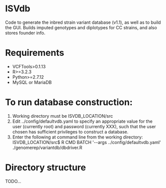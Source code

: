 # ISVdb
Code to generate the inbred strain variant database (v1.1), as well as to build the GUI. 
Builds imputed genotypes and diplotypes for CC strains, and also stores founder info.

# Requirements
* VCFTools>0.1.13
* R>=3.2.3
* Python>=2.7.12
* MySQL or MariaDB

# To run database construction:
1. Working directory must be ISVDB_LOCATION/src
2. Edit ../config/defaultvdb.yaml to specify an appropriate value for the user (currently root) and password (currently XXX), 
such that the user chosen has sufficient privileges to construct a database.
3. Enter the following at command line from the working directory:
ISVDB_LOCATION/src$ R CMD BATCH '--args ../config/defaultvdb.yaml' ./genomerep/variantdb/dbdriver.R

# Directory structure
TODO...


